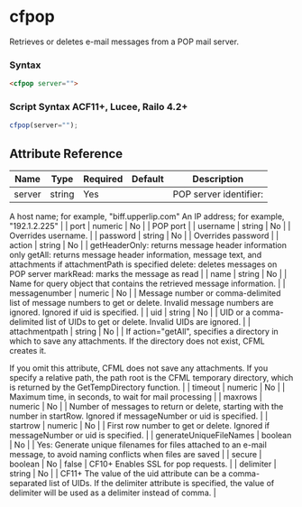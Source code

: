 # cfpop

Retrieves or deletes e-mail messages from a POP mail server.

### Syntax

```html
<cfpop server="">
```

### Script Syntax ACF11+, Lucee, Railo 4.2+

```javascript
cfpop(server="");
```

## Attribute Reference

| Name | Type | Required | Default | Description |
| --- | --- | --- | --- | --- |
| server | string | Yes |  | POP server identifier:
 A host name; for example, "biff.upperlip.com"
 An IP address; for example, "192.1.2.225" |
| port | numeric | No |  | POP port |
| username | string | No |  | Overrides username. |
| password | string | No |  | Overrides password |
| action | string | No |  | getHeaderOnly: returns message header information only
 getAll: returns message header information, message text,
 and attachments if attachmentPath is specified
 delete: deletes messages on POP server
 markRead: marks the message as read |
| name | string | No |  | Name for query object that contains the retrieved message
 information. |
| messagenumber | numeric | No |  | Message number or comma-delimited list of message numbers
 to get or delete. Invalid message numbers are ignored.
 Ignored if uid is specified. |
| uid | string | No |  | UID or a comma-delimited list of UIDs to get or delete.
 Invalid UIDs are ignored. |
| attachmentpath | string | No |  | If action="getAll", specifies a directory in which to save
 any attachments. If the directory does not exist,
 CFML creates it.

 If you omit this attribute, CFML does not save any
 attachments. If you specify a relative path, the path root
 is the CFML temporary directory, which is returned by
 the GetTempDirectory function. |
| timeout | numeric | No |  | Maximum time, in seconds, to wait for mail processing |
| maxrows | numeric | No |  | Number of messages to return or delete, starting with the
 number in startRow. Ignored if messageNumber or uid is
 specified. |
| startrow | numeric | No |  | First row number to get or delete. Ignored if messageNumber
 or uid is specified. |
| generateUniqueFileNames | boolean | No |  | Yes: Generate unique filenames for files attached to an
 e-mail message, to avoid naming conflicts when files are
 saved |
| secure | boolean | No | false | CF10+ Enables SSL for pop requests. |
| delimiter | string | No |  | CF11+ The value of the uid attribute can be a comma-separated
 list of UIDs. If the delimiter attribute is specified, the value
 of delimiter will be used as a delimiter instead of comma. |
